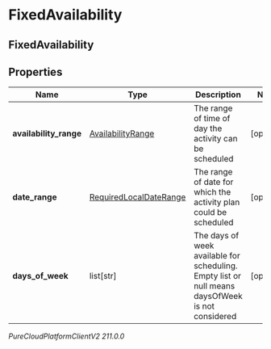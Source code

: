 # FixedAvailability

## FixedAvailability

## Properties

|Name | Type | Description | Notes|
|------------ | ------------- | ------------- | -------------|
| **availability_range** | [AvailabilityRange](AvailabilityRange) | The range of time of day the activity can be scheduled | [optional] |
| **date_range** | [RequiredLocalDateRange](RequiredLocalDateRange) | The range of date for which the activity plan could be scheduled | [optional] |
| **days_of_week** | list[str] | The days of week available for scheduling. Empty list or null means daysOfWeek is not considered | [optional] |



_PureCloudPlatformClientV2 211.0.0_
